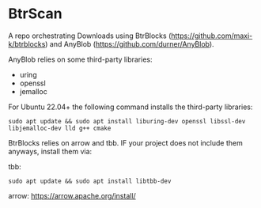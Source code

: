 # BtrScan

A repo orchestrating Downloads using BtrBlocks (https://github.com/maxi-k/btrblocks) and AnyBlob (https://github.com/durner/AnyBlob).

AnyBlob relies on some third-party libraries:
- uring
- openssl
- jemalloc

For Ubuntu 22.04+ the following command installs the third-party libraries:
```
sudo apt update && sudo apt install liburing-dev openssl libssl-dev libjemalloc-dev lld g++ cmake
```

BtrBlocks relies on arrow and tbb. IF your project does not include them anyways, install them via:

tbb:
```
sudo apt update && sudo apt install libtbb-dev 
```

arrow: 
https://arrow.apache.org/install/
